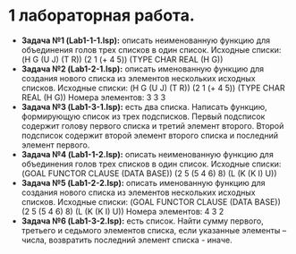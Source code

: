 # 1 лабораторная работа.

- **Задача №1 (Lab1-1-1.lsp):** описать неименованную функцию для объединения голов трех списков в один список.
Исходные списки: (H G (U J) (T R)) (2 1 (+ 4 5)) (TYPE CHAR REAL (H G))
- **Задача №2 (Lab1-2-1.lsp):** описать именованную функцию для создания нового списка из элементов нескольких исходных списков.
Исходные списки: (H G (U J) (T R)) (2 1 (+ 4 5)) (TYPE CHAR REAL (H G))
Номера элементов: 3 3 3
- **Задача №3 (Lab1-3-1.lsp):** есть два списка. Написать функцию, формирующую список из трех подсписков. Первый подсписок содержит голову первого списка и третий элемент второго. Второй подсписок содержит второй элемент второго списка и последний элемент первого.
- **Задача №4 (Lab1-1-2.lsp):** описать неименованную функцию для объединения голов трех списков в один список.
Исходные списки: (GOAL FUNCTOR CLAUSE (DATA BASE)) (2 5 (5 4 6) 8) (L (K (K I) U))
- **Задача №5 (Lab1-2-2.lsp):** описать именованную функцию для создания нового списка из элементов нескольких исходных списков.
Исходные списки: (GOAL FUNCTOR CLAUSE (DATA BASE)) (2 5 (5 4 6) 8) (L (K (K I) U))
Номера элементов: 4 3 2
- **Задача №6 (Lab1-3-2.lsp):** есть список. Найти сумму первого, третьего и седьмого элементов списка, если указанные элементы – числа, возвратить последний элемент списка - иначе.

